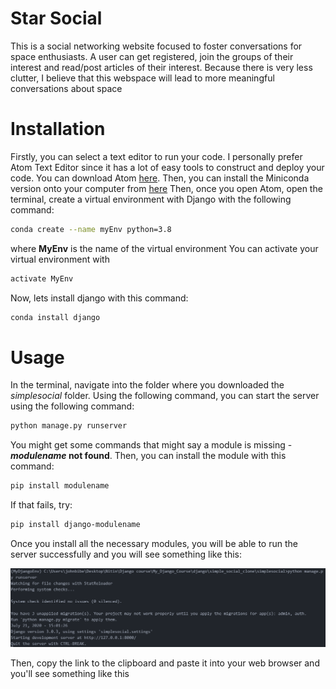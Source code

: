 # Star Social
This is a social networking website focused to foster conversations for space enthusiasts. A user can get registered, join the groups of their interest and read/post articles of their interest. Because there is very less clutter, I believe that this webspace will lead to more meaningful conversations about space

# Installation
Firstly, you can select a text editor to run your code. I personally prefer Atom Text Editor since it has a lot of easy tools to construct and deploy your code. You can download Atom [here](https://atom.io/).
Then, you can install the Miniconda version onto your computer from [here](https://docs.conda.io/en/latest/miniconda.html)
Then, once you open Atom, open the terminal, create a virtual environment with Django with the following command:
```bash
conda create --name myEnv python=3.8
```
where **MyEnv** is the name of the virtual environment 
You can activate your virtual environment with
```bash
activate MyEnv
```
Now, lets install django with this command:
```bash
conda install django
```

# Usage
In the terminal, navigate into the folder where you downloaded the _simplesocial_ folder. Using the following command, you can start the server using the following command:
```bash
python manage.py runserver
```
You might get some commands that might say a module is missing - **_modulename_ not found**. Then, you can install the module with this command:
```bash
pip install modulename
```
If that fails, try:
```bash
pip install django-modulename
```
Once you install all the necessary modules, you will be able to run the server successfully and you will see something like this:

![runserver](https://github.com/nitinkondiparthi/simplesocial/blob/master/runserver.PNG)

Then, copy the link to the clipboard and paste it into your web browser and you'll see something like this
